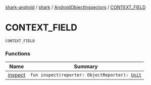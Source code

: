 [shark-android](../../../index.md) / [shark](../../index.md) / [AndroidObjectInspectors](../index.md) / [CONTEXT_FIELD](./index.md)

# CONTEXT_FIELD

`CONTEXT_FIELD`

### Functions

| Name | Summary |
|---|---|
| [inspect](inspect.md) | `fun inspect(reporter: ObjectReporter): `[`Unit`](https://kotlinlang.org/api/latest/jvm/stdlib/kotlin/-unit/index.html) |
